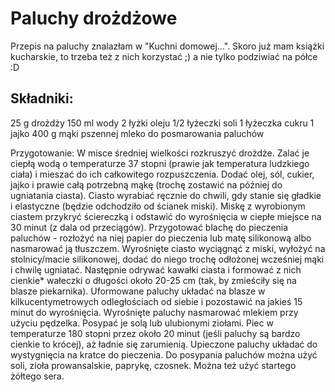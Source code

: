 # Paluchy drożdżowe

Przepis na paluchy znalazłam w "Kuchni domowej...". Skoro już mam książki kucharskie, to trzeba też z nich korzystać ;) a nie tylko podziwiać na półce :D

## Składniki:
25 g drożdży
150 ml wody
2 łyżki oleju
1/2 łyżeczki soli
1 łyżeczka cukru
1 jajko
400 g mąki pszennej
mleko do posmarowania paluchów

Przygotowanie:
W misce średniej wielkości rozkruszyć drożdże. Zalać je ciepłą wodą o temperaturze 37 stopni (prawie jak temperatura ludzkiego ciała) i mieszać do ich całkowitego rozpuszczenia. Dodać olej, sól, cukier, jajko i prawie całą potrzebną mąkę (trochę zostawić na później do ugniatania ciasta).
Ciasto wyrabiać ręcznie do chwili, gdy stanie się gładkie i elastyczne (będzie odchodziło od ścianek miski). Miskę z wyrobionym ciastem przykryć ściereczką i odstawić do wyrośnięcia w ciepłe miejsce na 30 minut (z dala od przeciągów).
Przygotować blachę do pieczenia paluchów - rozłożyć na niej papier do pieczenia lub matę silikonową albo nasmarować ją tłuszczem.
Wyrośnięte ciasto wyciągnąć z miski, wyłożyć na stolnicy/macie silikonowej, dodać do niego trochę odłożonej wcześniej mąki i chwilę ugniatać. Następnie odrywać kawałki ciasta i formować z nich cienkie* wałeczki o długości około 20-25 cm (tak, by zmieściły się na blasze piekarnika). Uformowane paluchy układać na blasze w kilkucentymetrowych odległościach od siebie i pozostawić na jakieś 15 minut do wyrośnięcia.
Wyrośnięte paluchy nasmarować mlekiem przy użyciu pędzelka. Posypać je solą lub ulubionymi ziołami. Piec w temperaturze 180 stopni przez około 20 minut (jeśli paluchy są bardzo cienkie to krócej), aż ładnie się zarumienią. Upieczone paluchy układać do wystygnięcia na kratce do pieczenia.
Do posypania paluchów można użyć soli, zioła prowansalskie, paprykę, czosnek. Można też użyć startego żółtego sera.